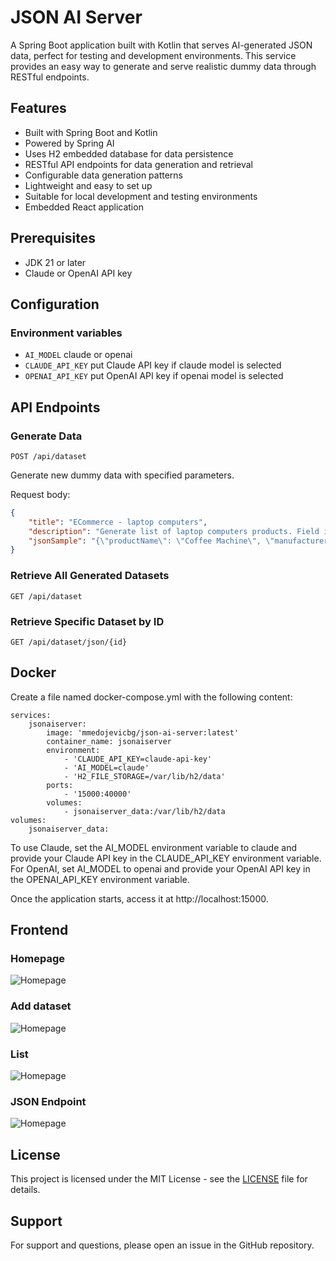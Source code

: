 # JSON AI Server

A Spring Boot application built with Kotlin that serves AI-generated JSON data, perfect for testing and development environments. This service provides an easy way to generate and serve realistic dummy data through RESTful endpoints.

## Features

- Built with Spring Boot and Kotlin
- Powered by Spring AI
- Uses H2 embedded database for data persistence
- RESTful API endpoints for data generation and retrieval
- Configurable data generation patterns
- Lightweight and easy to set up
- Suitable for local development and testing environments
- Embedded React application

## Prerequisites

- JDK 21 or later
- Claude or OpenAI API key


## Configuration

### Environment variables

- `AI_MODEL` claude or openai
- `CLAUDE_API_KEY` put Claude API key if claude model is selected
- `OPENAI_API_KEY` put OpenAI API key if openai model is selected

## API Endpoints

### Generate Data

```
POST /api/dataset
```

Generate new dummy data with specified parameters.

Request body:
```json
{
    "title": "ECommerce - laptop computers",
    "description": "Generate list of laptop computers products. Field image contains any valid image url.",
    "jsonSample": "{\"productName\": \"Coffee Machine\", \"manufacturer\": \"Bosh\", \"price\": 400, \"image\": \"https://assets.epicurious.com/photos/62741684ef40ea9d3866a0be/16:9/w_2560%2Cc_limit/breville-bambino-espresso-maker_HERO_050422_8449_VOG_Badge_final.jpg\"}"
}
```

### Retrieve All Generated Datasets

```
GET /api/dataset
```

### Retrieve Specific Dataset by ID

```
GET /api/dataset/json/{id}
```

## Docker

Create a file named docker-compose.yml with the following content:

    services:
        jsonaiserver:
            image: 'mmedojevicbg/json-ai-server:latest'
            container_name: jsonaiserver
            environment:
                - 'CLAUDE_API_KEY=claude-api-key'
                - 'AI_MODEL=claude'
                - 'H2_FILE_STORAGE=/var/lib/h2/data'
            ports:
                - '15000:40000'
            volumes:
                - jsonaiserver_data:/var/lib/h2/data
    volumes:
        jsonaiserver_data:

To use Claude, set the AI_MODEL environment variable to claude and provide your Claude API key in the CLAUDE_API_KEY environment variable. For OpenAI, set AI_MODEL to openai and provide your OpenAI API key in the OPENAI_API_KEY environment variable.

Once the application starts, access it at http://localhost:15000.

## Frontend

### Homepage 

![Homepage](https://mmedojevic.com/wp-content/uploads/2025/02/json-ai-server-home.jpg)

### Add dataset

![Homepage](https://mmedojevic.com/wp-content/uploads/2025/02/json-ai-server-add.jpg)

### List

![Homepage](https://mmedojevic.com/wp-content/uploads/2025/02/json-ai-server-list-full.jpg)

### JSON Endpoint

![Homepage](https://mmedojevic.com/wp-content/uploads/2025/02/json-ai-server-json.jpg)


## License

This project is licensed under the MIT License - see the [LICENSE](LICENSE) file for details.


## Support

For support and questions, please open an issue in the GitHub repository.